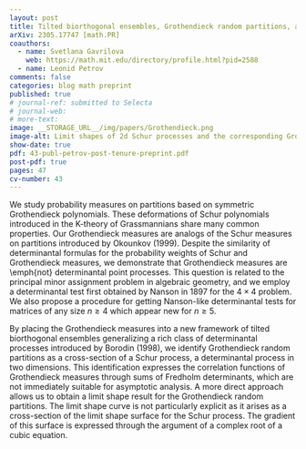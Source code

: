 ```yaml
---
layout: post
title: Tilted biorthogonal ensembles, Grothendieck random partitions, and determinantal tests
arXiv: 2305.17747 [math.PR]
coauthors: 
  - name: Svetlana Gavrilova
    web: https://math.mit.edu/directory/profile.html?pid=2588
  - name: Leonid Petrov
comments: false
categories: blog math preprint
published: true
# journal-ref: submitted to Selecta
# journal-web: 
# more-text:
image: __STORAGE_URL__/img/papers/Grothendieck.png
image-alt: Limit shapes of 2d Schur processes and the corresponding Grothendieck random partitions
show-date: true
pdf: 43-publ-petrov-post-tenure-preprint.pdf
post-pdf: true
pages: 47
cv-number: 43
---
```


We study probability measures on partitions based on symmetric Grothendieck polynomials. These deformations of Schur polynomials introduced in the K-theory of Grassmannians share many common properties. Our Grothendieck measures are analogs of the Schur measures on partitions introduced by Okounkov (1999). Despite the similarity of determinantal formulas for the probability weights of Schur and Grothendieck measures, we demonstrate that Grothendieck measures are \emph{not} determinantal point processes. This question is related to the principal minor assignment problem in algebraic geometry, and we employ a determinantal test first obtained by Nanson in 1897 for the $4\times4$ problem. We also propose a procedure for getting Nanson-like determinantal tests for matrices of any size $n\ge4$ which appear new for $n\ge 5$.

By placing the Grothendieck measures into a new framework of tilted biorthogonal ensembles generalizing a rich class of determinantal processes introduced by Borodin (1998), we identify Grothendieck random partitions as a cross-section of a Schur process, a determinantal process in two dimensions. This identification expresses the correlation functions of Grothendieck measures through sums of Fredholm determinants, which are not immediately suitable for asymptotic analysis. A more direct approach allows us to obtain a limit shape result for the Grothendieck random partitions. The limit shape curve is not particularly explicit as it arises as a cross-section of the limit shape surface for the Schur process. The gradient of this surface is expressed through the argument of a complex root of a cubic equation.
